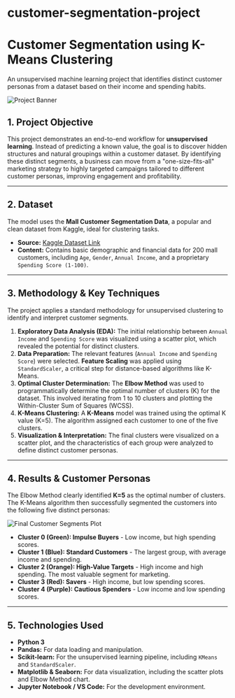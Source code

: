 # customer-segmentation-project

# Customer Segmentation using K-Means Clustering

An unsupervised machine learning project that identifies distinct customer personas from a dataset based on their income and spending habits.

![Project Banner](https://i.imgur.com/vHqjHZF.png)

## 1. Project Objective

This project demonstrates an end-to-end workflow for **unsupervised learning**. Instead of predicting a known value, the goal is to discover hidden structures and natural groupings within a customer dataset. By identifying these distinct segments, a business can move from a "one-size-fits-all" marketing strategy to highly targeted campaigns tailored to different customer personas, improving engagement and profitability.

---

## 2. Dataset

The model uses the **Mall Customer Segmentation Data**, a popular and clean dataset from Kaggle, ideal for clustering tasks.

* **Source:** [Kaggle Dataset Link](https://www.kaggle.com/datasets/vjchoudhary7/customer-segmentation-tutorial-in-python)
* **Content:** Contains basic demographic and financial data for 200 mall customers, including `Age`, `Gender`, `Annual Income`, and a proprietary `Spending Score (1-100)`.

---

## 3. Methodology & Key Techniques

The project applies a standard methodology for unsupervised clustering to identify and interpret customer segments.

1.  **Exploratory Data Analysis (EDA):** The initial relationship between `Annual Income` and `Spending Score` was visualized using a scatter plot, which revealed the potential for distinct clusters.
2.  **Data Preparation:** The relevant features (`Annual Income` and `Spending Score`) were selected. **Feature Scaling** was applied using `StandardScaler`, a critical step for distance-based algorithms like K-Means.
3.  **Optimal Cluster Determination:** The **Elbow Method** was used to programmatically determine the optimal number of clusters (K) for the dataset. This involved iterating from 1 to 10 clusters and plotting the Within-Cluster Sum of Squares (WCSS).
4.  **K-Means Clustering:** A **K-Means** model was trained using the optimal K value (K=5). The algorithm assigned each customer to one of the five clusters.
5.  **Visualization & Interpretation:** The final clusters were visualized on a scatter plot, and the characteristics of each group were analyzed to define distinct customer personas.

---

## 4. Results & Customer Personas

The Elbow Method clearly identified **K=5** as the optimal number of clusters. The K-Means algorithm then successfully segmented the customers into the following five distinct personas:

![Final Customer Segments Plot](https://i.imgur.com/kYmZ6wN.png)

* **Cluster 0 (Green): Impulse Buyers** - Low income, but high spending scores.
* **Cluster 1 (Blue): Standard Customers** - The largest group, with average income and spending.
* **Cluster 2 (Orange): High-Value Targets** - High income and high spending. The most valuable segment for marketing.
* **Cluster 3 (Red): Savers** - High income, but low spending scores.
* **Cluster 4 (Purple): Cautious Spenders** - Low income and low spending scores.

---

## 5. Technologies Used

* **Python 3**
* **Pandas:** For data loading and manipulation.
* **Scikit-learn:** For the unsupervised learning pipeline, including `KMeans` and `StandardScaler`.
* **Matplotlib & Seaborn:** For data visualization, including the scatter plots and Elbow Method chart.
* **Jupyter Notebook / VS Code:** For the development environment.
